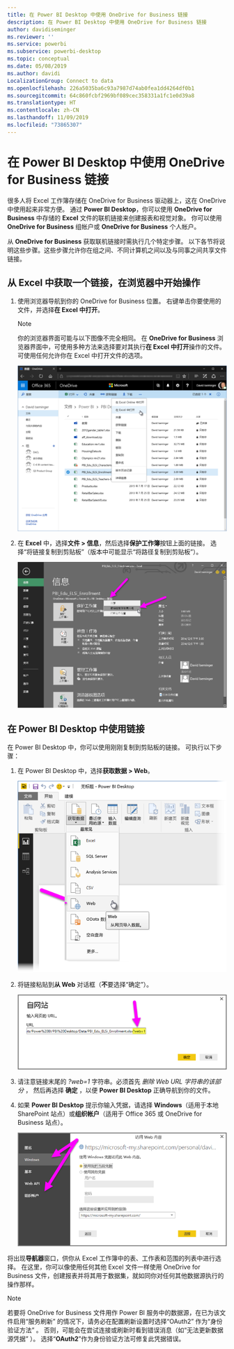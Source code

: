 ```yaml
---
title: 在 Power BI Desktop 中使用 OneDrive for Business 链接
description: 在 Power BI Desktop 中使用 OneDrive for Business 链接
author: davidiseminger
ms.reviewer: ''
ms.service: powerbi
ms.subservice: powerbi-desktop
ms.topic: conceptual
ms.date: 05/08/2019
ms.author: davidi
LocalizationGroup: Connect to data
ms.openlocfilehash: 226a5035ba6c93a7987d74ab0fea1dd4264df0b1
ms.sourcegitcommit: 64c860fcbf2969bf089cec358331a1fc1e0d39a8
ms.translationtype: HT
ms.contentlocale: zh-CN
ms.lasthandoff: 11/09/2019
ms.locfileid: "73865307"
---
```

# <a name="use-onedrive-for-business-links-in-power-bi-desktop"></a>在 Power BI Desktop 中使用 OneDrive for Business 链接
很多人将 Excel 工作簿存储在 OneDrive for Business 驱动器上，这在 OneDrive 中使用起来非常方便。 通过 **Power BI Desktop**，你可以使用 **OneDrive for Business** 中存储的 **Excel** 文件的联机链接来创建报表和视觉对象。 你可以使用 **OneDrive for Business** 组帐户或 **OneDrive for Business** 个人帐户。

从 **OneDrive for Business** 获取联机链接时需执行几个特定步骤。 以下各节将说明这些步骤。这些步骤允许你在组之间、不同计算机之间以及与同事之间共享文件链接。

## <a name="get-a-link-from-excel-starting-in-the-browser"></a>从 Excel 中获取一个链接，在浏览器中开始操作
1. 使用浏览器导航到你的 OneDrive for Business 位置。 右键单击你要使用的文件，并选择**在 Excel 中打开**。
   
   > [!NOTE]
   > 你的浏览器界面可能与以下图像不完全相同。 在 **OneDrive for Business** 浏览器界面中，可使用多种方法来选择要对其执行**在 Excel 中打开**操作的文件。 可使用任何允许你在 Excel 中打开文件的选项。
   > 
   > 
   
   ![](media/desktop-use-onedrive-business-links/odb-links_02.png)
2. 在 **Excel** 中，选择**文件 > 信息**，然后选择**保护工作簿**按钮上面的链接。 选择“将链接复制到剪贴板”（版本中可能显示“将路径复制到剪贴板”）。  
   
   ![](media/desktop-use-onedrive-business-links/odb-links_03.png)

## <a name="use-the-link-in-power-bi-desktop"></a>在 Power BI Desktop 中使用链接
在 Power BI Desktop 中，你可以使用刚刚复制到剪贴板的链接。 可执行以下步骤：

1. 在 Power BI Desktop 中，选择**获取数据 > Web**。
   
   ![](media/desktop-use-onedrive-business-links/odb-links_04.png)
2. 将链接粘贴到**从 Web** 对话框（**不**要选择“确定”）。
   
    ![](media/desktop-use-onedrive-business-links/odb-links_05.png)
3. 请注意链接末尾的 *?web=1* 字符串。必须首先 *删除 Web URL 字符串的该部分* ，  然后再选择 **确定** ，以便 **Power BI Desktop** 正确导航到你的文件。
4. 如果 **Power BI Desktop** 提示你输入凭据，请选择 **Windows**（适用于本地 SharePoint 站点）或**组织帐户**（适用于 Office 365 或 OneDrive for Business 站点）。
   
   ![](media/desktop-use-onedrive-business-links/odb-links_06.png)

将出现**导航器**窗口，供你从 Excel 工作簿中的表、工作表和范围的列表中进行选择。 在这里，你可以像使用任何其他 Excel 文件一样使用 OneDrive for Business 文件，创建报表并将其用于数据集，就如同你对任何其他数据源执行的操作那样。

> [!NOTE]
> 若要将 OneDrive for Business  文件用作 Power BI 服务中的数据源，在已为该文件启用“服务刷新”  的情况下，请务必在配置刷新设置时选择“OAuth2”  作为“身份验证方法”  。 否则，可能会在尝试连接或刷新时看到错误消息（如“无法更新数据源凭据”  ）。 选择“**OAuth2**”作为身份验证方法可修复此凭据错误。
> 
> 

